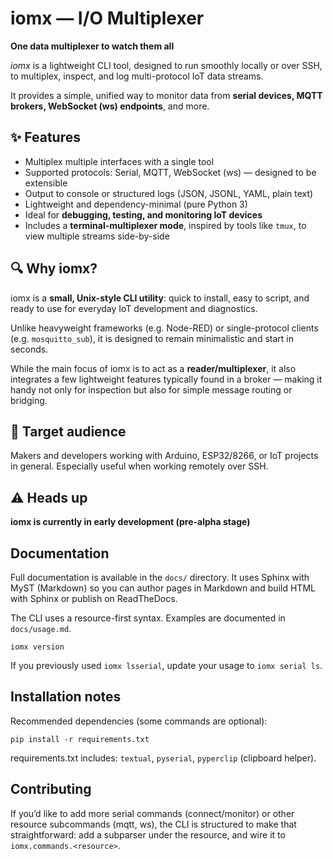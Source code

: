 # iomx — I/O Multiplexer

**One data multiplexer to watch them all**

_iomx_ is a lightweight CLI tool, designed to run smoothly locally or over SSH, to multiplex, inspect, and log multi-protocol IoT data streams.

It provides a simple, unified way to monitor data from **serial devices, MQTT brokers, WebSocket (ws) endpoints**, and more.

## ✨ Features

-   Multiplex multiple interfaces with a single tool
-   Supported protocols: Serial, MQTT, WebSocket (ws) — designed to be extensible
-   Output to console or structured logs (JSON, JSONL, YAML, plain text)
-   Lightweight and dependency-minimal (pure Python 3)
-   Ideal for **debugging, testing, and monitoring IoT devices**
-   Includes a **terminal-multiplexer mode**, inspired by tools like `tmux`, to view multiple streams side-by-side

## 🔍 Why iomx?

iomx is a **small, Unix-style CLI utility**: quick to install, easy to script, and ready to use for everyday IoT development and diagnostics.

Unlike heavyweight frameworks (e.g. Node-RED) or single-protocol clients (e.g. `mosquitto_sub`), it is designed to remain minimalistic and start in seconds.

While the main focus of iomx is to act as a **reader/multiplexer**, it also integrates a few lightweight features typically found in a broker — making it handy not only for inspection but also for simple message routing or bridging.

## 🎯 Target audience

Makers and developers working with Arduino, ESP32/8266, or IoT projects in general.
Especially useful when working remotely over SSH.

## ⚠️ Heads up

**iomx is currently in early development (pre-alpha stage)**

## Documentation

Full documentation is available in the `docs/` directory. It uses Sphinx with MyST (Markdown) so you can author pages in Markdown and build HTML with Sphinx or publish on ReadTheDocs.

The CLI uses a resource-first syntax. Examples are documented in `docs/usage.md`.

```
iomx version
```

If you previously used `iomx lsserial`, update your usage to `iomx serial ls`.

## Installation notes

Recommended dependencies (some commands are optional):

```
pip install -r requirements.txt
```

requirements.txt includes: `textual`, `pyserial`, `pyperclip` (clipboard helper).

## Contributing

If you’d like to add more serial commands (connect/monitor) or other resource subcommands (mqtt, ws), the CLI is structured to make that straightforward: add a subparser under the resource, and wire it to `iomx.commands.<resource>`.
